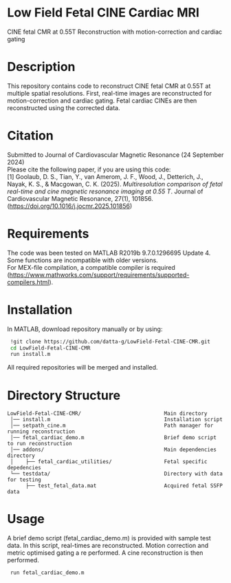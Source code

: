 # Low Field Fetal CINE Cardiac MRI
CINE fetal CMR at 0.55T Reconstruction with motion-correction and cardiac gating

# Description
This repository contains code to reconstruct CINE fetal CMR at 0.55T at multiple spatial resolutions. First, real-time images are reconstructed for motion-correction and cardiac gating. Fetal cardiac CINEs are then reconstructed using the corrected data. 

# Citation
Submitted to Journal of Cardiovascular Magnetic Resonance (24 September 2024) <br />
Please cite the following paper, if you are using this code: <br />
[1] Goolaub, D. S., Tian, Y., van Amerom, J. F., Wood, J., Detterich, J., Nayak, K. S., & Macgowan, C. K. (2025). _Multiresolution comparison of fetal real-time and cine magnetic resonance imaging at 0.55 T_. Journal of Cardiovascular Magnetic Resonance, 27(1), 101856. (https://doi.org/10.1016/j.jocmr.2025.101856)

# Requirements
The code was been tested on MATLAB R2019b 9.7.0.1296695 Update 4. Some functions are incompatible with older versions. <br />
For MEX-file compilation, a compatible compiler is required (https://www.mathworks.com/support/requirements/supported-compilers.html).

# Installation
In MATLAB, download repository manually or by using:
```sh
 !git clone https://github.com/datta-g/LowField-Fetal-CINE-CMR.git
 cd LowField-Fetal-CINE-CMR
 run install.m
```
All required repositories will be merged and installed.

# Directory Structure

    LowField-Fetal-CINE-CMR/                           Main directory
     │── install.m                                     Installation script
     │── setpath_cine.m                                Path manager for running reconstruction 
     │── fetal_cardiac_demo.m                          Brief demo script to run reconstruction
     │── addons/                                       Main dependencies directory
     │    ├── fetal_cardiac_utilities/                 Fetal specific depedencies
     └── testdata/                                     Directory with data for testing
          ├── test_fetal_data.mat                      Acquired fetal SSFP data


# Usage
A brief demo script (fetal_cardiac_demo.m) is provided with sample test data. In this script, real-times are reconstructed. Motion correction and metric optimised gating a re performed. A cine reconstruction is then performed. 
```sh
 run fetal_cardiac_demo.m
```
